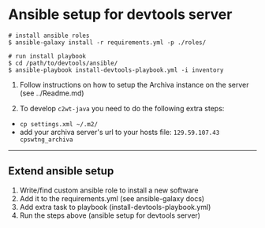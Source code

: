 # Ansible setup for devtools server

    # install ansible roles
    $ ansible-galaxy install -r requirements.yml -p ./roles/
    
    # run install playbook
    $ cd /path/to/devtools/ansible/
    $ ansible-playbook install-devtools-playbook.yml -i inventory


1. Follow instructions on how to setup the Archiva instance on the server (see ../Readme.md)

2. To develop `c2wt-java` you need to do the following extra steps:
  
  * `cp settings.xml ~/.m2/`
  * add your archiva server's url to your hosts file: `129.59.107.43 cpswtng_archiva`

---

## Extend ansible setup

1. Write/find custom ansible role to install a new software
2. Add it to the requirements.yml (see ansible-galaxy docs)
3. Add extra task to playbook (install-devtools-playbook.yml)
4. Run the steps above (ansible setup for devtools server)
